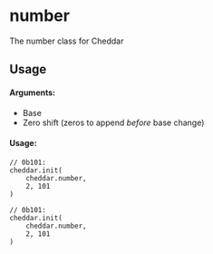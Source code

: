 # number

The number class for Cheddar

## Usage
#### Arguments:
 - Base
 - Zero shift (zeros to append _before_ base change)

#### Usage:
```
// 0b101:
cheddar.init(
    cheddar.number,
    2, 101
)
```
```
// 0b101:
cheddar.init(
    cheddar.number,
    2, 101
)
```
